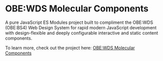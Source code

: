 # OBE:WDS Molecular Components

A pure JavaScript ES Modules project built to compliment the OBE:WDS (OBE:BS4) Web Design System for rapid modern JavaScript development with design-flexible and deeply configurable interactive and static content components.

To learn more, check out the project here: [OBE:WDS Molecular Components](https://obewds.com/molecular-components)

